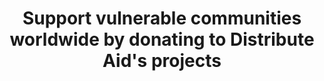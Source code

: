 ---
pageTitle: Donate
title: Support vulnerable communities worldwide by donating to Distribute Aid's projects
currencyConversionsToEUR:
- currency: GBP
  conversionRate: 1.13
- currency: USD
  conversionRate: 1.02  
---